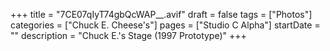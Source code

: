 +++
title = "7CE07qIyT74gbQcWAP__.avif"
draft = false
tags = ["Photos"]
categories = ["Chuck E. Cheese's"]
pages = ["Studio C Alpha"]
startDate = ""
description = "Chuck E.'s Stage (1997 Prototype)"
+++
